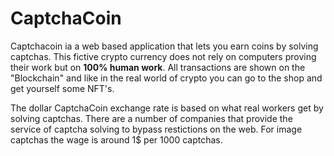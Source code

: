 # CaptchaCoin

Captchacoin ia a web based application that lets you earn coins by solving captchas.
This fictive crypto currency does not rely on computers proving their work but on **100% human work**. 
All transactions are shown on the "Blockchain" and like in the real world of crypto you can go to the shop and get yourself some NFT's.

The dollar CaptchaCoin exchange rate is based on what real workers get by solving captchas. There are a number of companies that provide the service of captcha solving to bypass restictions on the web. For image captchas the wage is around 1$ per 1000 captchas.


